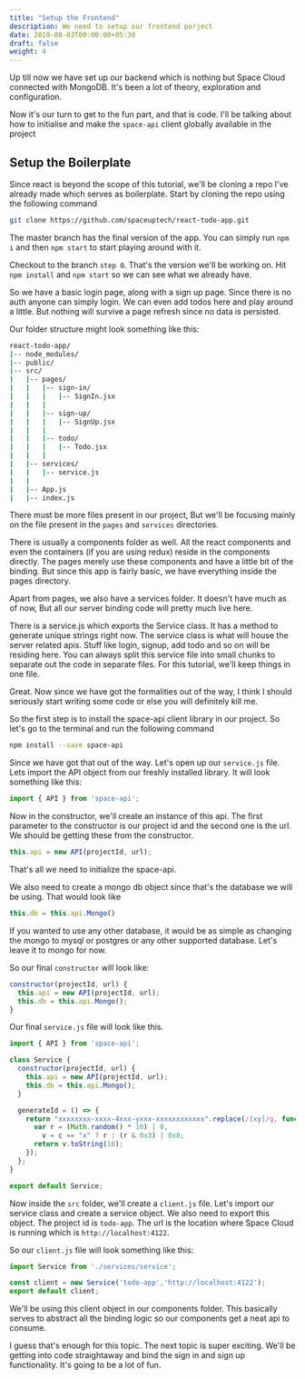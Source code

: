 ```yaml
---
title: "Setup the Frontend"
description: We need to setup our frontend porject
date: 2019-08-03T00:00:00+05:30
draft: false
weight: 4
---
```


Up till now we have set up our backend which is nothing but Space Cloud connected with MongoDB. It's been a lot of theory, exploration and configuration.

Now it's our turn to get to the fun part, and that is code. I'll be talking about how to initialise and make the `space-api` client globally available in the project

## Setup the Boilerplate

Since react is beyond the scope of this tutorial, we'll be cloning a repo I've already made which serves as boilerplate. Start by cloning the repo using the following command

```bash
git clone https://github.com/spaceuptech/react-todo-app.git
```

The master branch has the final version of the app. You can simply run `npm i` and then `npm start` to start playing around with it.

Checkout to the branch `step 0`. That's the version we'll be working on. Hit `npm install` and `npm start` so we can see what we already have. 

So we have a basic login page, along with a sign up page. Since there is no auth anyone can simply login. We can even add todos here and play around a little. But nothing will survive a page refresh since no data is persisted.

Our folder structure might look something like this:

```bash
react-todo-app/
|-- node_modules/
|-- public/
|-- src/
|   |-- pages/ 
|   |   |-- sign-in/
|   |   |   |-- SignIn.jsx
|   |   | 
|   |   |-- sign-up/
|   |   |   |-- SignUp.jsx
|   |   | 
|   |   |-- todo/
|   |   |   |-- Todo.jsx
|   |   | 
|   |-- services/
|   |   |-- service.js
|   |  
|   |-- App.js
|   |-- index.js
```

There must be more files present in our project, But we'll be focusing mainly on the file present in the `pages` and `services` directories.

There is usually a components folder as well. All the react components and even the containers (if you are using redux) reside in the components directly. The pages merely use these components and have a little bit of the binding. But since this app is fairly basic, we have everything inside the pages directory.

Apart from pages, we also have a services folder. It doesn't have much as of now, But all our server binding code will pretty much live here. 

There is a service.js which exports the Service class. It has a method to generate unique strings right now. The service class is what will house the server related apis. Stuff like login, signup, add todo and so on will be residing here. You can always split this service file into small chunks to separate out the code in separate files. For this tutorial, we'll keep things in one file.

Great. Now since we have got the formalities out of the way, I think I should seriously start writing some code or else you will definitely kill me.

So the first step is to install the space-api client library in our project. So let's go to the terminal and run the following command

```bash
npm install --save space-api
```

Since we have got that out of the way. Let's open up our `service.js` file. Lets import the API object from our freshly installed library. It will look something like this:

```js
import { API } from 'space-api';
```

Now in the constructor, we'll create an instance of this api. The first parameter to the constructor is our project id and the second one is the url. We should be getting these from the constructor.

```js
this.api = new API(projectId, url);
```

That's all we need to initialize the space-api.

We also need to create a mongo db object since that's the database we will be using. That would look like

```js
this.db = this.api.Mongo()
```
If you wanted to use any other database, it would be as simple as changing the mongo to mysql or postgres or any other supported database. Let's leave it to mongo for now.

So our final `constructor` will look like:

```js
constructor(projectId, url) {
  this.api = new API(projectId, url);
  this.db = this.api.Mongo();
}
```

Our final `service.js` file will look like this.

```js
import { API } from 'space-api';

class Service {
  constructor(projectId, url) {
    this.api = new API(projectId, url);
    this.db = this.api.Mongo();
  }

  generateId = () => {
    return "xxxxxxxx-xxxx-4xxx-yxxx-xxxxxxxxxxxx".replace(/[xy]/g, function(c) {
      var r = (Math.random() * 16) | 0,
        v = c == "x" ? r : (r & 0x3) | 0x8;
      return v.toString(16);
    });
  };
}

export default Service;
```

Now inside the `src` folder, we'll create a `client.js` file. Let's import our service class and create a service object. We also need to export this object. The project id is `todo-app`. The url is the location where Space Cloud is running which is `http://localhost:4122`.

So our `client.js` file will look something like this:

```js
import Service from './services/service';

const client = new Service('todo-app','http://localhost:4122');
export default client;
```


We'll be using this client object in our components folder. This basically serves to abstract all the binding logic so our components get a neat api to consume.

I guess that's enough for this topic. The next topic is super exciting. We'll be getting into code straightaway and bind the sign in and sign up functionality. It's going to be a lot of fun.
